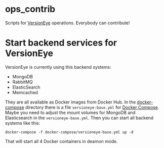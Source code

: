 # ops_contrib

Scripts for [VersionEye](https://www.versioneye.com) operations. Everybody can contribute!

# Start backend services for VersionEye

VersionEye is currently using this backend systems:

  - MongoDB
  - RabbitMQ
  - ElasticSearch
  - Memcached

They are all available as Docker images from Docker Hub. In the [docker-compose](docker-compose)
directory there is a file `versioneye-base.yml` for [Docker Compose](https://docs.docker.com/compose/).
Maybe you need to adjust the mount volumes for MongoDB and Elasticsearch in the `versioneye-base.yml`. 
Then you can start all backend systems like this: 

```
docker-compose -f docker-compose/versioneye-base.yml up -d
```

That will start all 4 Docker containers in deamon mode.

